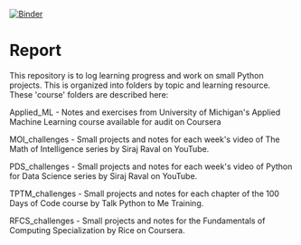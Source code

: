 [![Binder](https://mybinder.org/badge_logo.svg)](https://mybinder.org/v2/gh/grant-king/report/master)

# Report

This repository is to log learning progress and work on small Python projects. This is organized into folders by topic and learning resource. These 'course' folders are described here:

Applied_ML - Notes and exercises from University of Michigan's Applied Machine Learning course available for audit on Coursera

MOI_challenges - Small projects and notes for each week's video of The Math of Intelligence series by Siraj Raval on YouTube.

PDS_challenges - Small projects and notes for each week's video of Python for Data Science series by Siraj Raval on YouTube.

TPTM_challenges - Small projects and notes for each chapter of the 100 Days of Code course by Talk Python to Me Training.

RFCS_challenges - Small projects and notes for the Fundamentals of Computing Specialization by Rice on Coursera.
